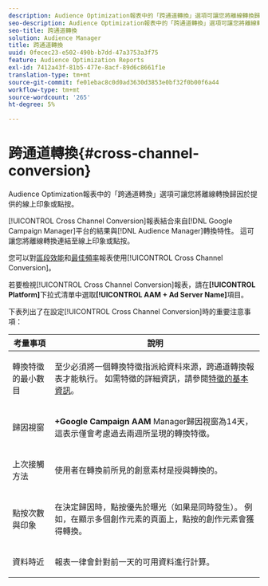 ```yaml
---
description: Audience Optimization報表中的「跨通道轉換」選項可讓您將離線轉換歸因於提供的線上印象或點按。
seo-description: Audience Optimization報表中的「跨通道轉換」選項可讓您將離線轉換歸因於提供的線上印象或點按。
seo-title: 跨通道轉換
solution: Audience Manager
title: 跨通道轉換
uuid: 0fecec23-e502-490b-b7dd-47a3753a3f75
feature: Audience Optimization Reports
exl-id: 7412a43f-81b5-477e-8acf-89d6c8661f1e
translation-type: tm+mt
source-git-commit: fe01ebac8c0d0ad3630d3853e0bf32f0b00f6a44
workflow-type: tm+mt
source-wordcount: '265'
ht-degree: 5%

---
```


# 跨通道轉換{#cross-channel-conversion}

Audience Optimization報表中的「跨通道轉換」選項可讓您將離線轉換歸因於提供的線上印象或點按。

[!UICONTROL Cross Channel Conversion]報表結合來自[!DNL Google Campaign Manager]平台的結果與[!DNL Audience Manager]轉換特性。 這可讓您將離線轉換連結至線上印象或點按。

您可以對[區段效能](../../../reporting/audience-optimization-reports/aor-advertisers/segment-performance.md)和[最佳頻率](../../../reporting/audience-optimization-reports/aor-advertisers/optimal-frequency.md)報表使用[!UICONTROL Cross Channel Conversion]。

若要檢視[!UICONTROL Cross Channel Conversion]報表，請在&#x200B;**[!UICONTROL Platform]**&#x200B;下拉式清單中選取&#x200B;**[!UICONTROL AAM + Ad Server Name]**&#x200B;項目。

下表列出了在設定[!UICONTROL Cross Channel Conversion]時的重要注意事項：

<table id="table_62590B4AB7624B619EC9AA8FF89722C9"> 
 <thead> 
  <tr> 
   <th class="entry"> 考量事項 </th> 
   <th class="entry"> 說明 </th> 
  </tr> 
 </thead>
 <tbody> 
  <tr> 
   <td colname="col01"> <p>轉換特徵的最小數目 </p> </td> 
   <td colname="col1"> <p>至少必須將一個轉換特徵指派給資料來源，<span class="wintitle">跨通道轉換</span>報表才能執行。 如需特徵的詳細資訊，請參閱<a href="../../../features/traits/create-onboarded-rule-based-traits.md">特徵的基本資訊</a>。 </p> </td> 
  </tr>
  <tr> 
   <td> <p>歸因視窗 </p> </td> 
   <td> <p> <b><span class="uicontrol"> +Google Campaign AAM </span></b> Manager歸因視窗為14天，這表示僅會考慮過去兩週所呈現的轉換特徵。 </p> </td> 
  </tr> 
  <tr> 
   <td> <p>上次接觸方法 </p> </td> 
   <td> <p>使用者在轉換前所見的創意素材是授與轉換的。 </p> </td> 
  </tr> 
  <tr> 
   <td> <p>點按次數與印象 </p> </td> 
   <td> <p>在決定歸因時，點按優先於曝光（如果是同時發生）。 例如，在顯示多個創作元素的頁面上，點按的創作元素會獲得轉換。 </p> </td> 
  </tr> 
  <tr> 
   <td> <p>資料時近 </p> </td> 
   <td> <p>報表一律會針對前一天的可用資料進行計算。 </p> </td> 
  </tr> 
 </tbody> 
</table>

